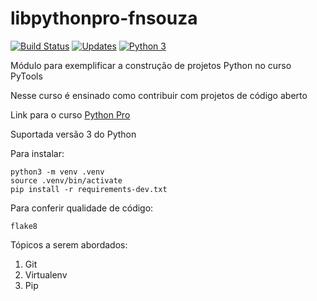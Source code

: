 # libpythonpro-fnsouza
[![Build Status](https://travis-ci.org/fnscoder/libpythonpro-fnsouza.svg?branch=main)](https://travis-ci.org/fnscoder/libpythonpro-fnsouza)
[![Updates](https://pyup.io/repos/github/fnscoder/libpythonpro-fnsouza/shield.svg)](https://pyup.io/repos/github/fnscoder/libpythonpro-fnsouza/)
[![Python 3](https://pyup.io/repos/github/fnscoder/libpythonpro-fnsouza/python-3-shield.svg)](https://pyup.io/repos/github/fnscoder/libpythonpro-fnsouza/)


Módulo para exemplificar a construção de projetos Python no curso PyTools

Nesse curso é ensinado como contribuir com projetos de código aberto

Link para o curso [Python Pro](https://www.python.pro.br)

Suportada versão 3 do Python

Para instalar:

```console
python3 -m venv .venv
source .venv/bin/activate
pip install -r requirements-dev.txt
```

Para conferir qualidade de código:
```console
flake8
```

Tópicos a serem abordados:
1. Git
2. Virtualenv
3. Pip
